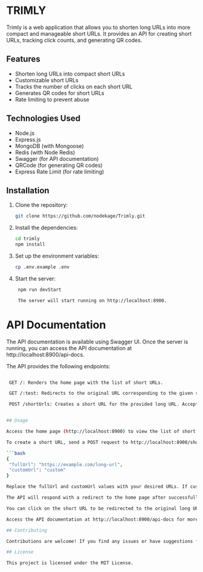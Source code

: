 # TRIMLY

Trimly is a web application that allows you to shorten long URLs into more compact and manageable short URLs. It provides an API for creating short URLs, tracking click counts, and generating QR codes.

## Features

- Shorten long URLs into compact short URLs
- Customizable short URLs
- Tracks the number of clicks on each short URL
- Generates QR codes for short URLs
- Rate limiting to prevent abuse

## Technologies Used

- Node.js
- Express.js
- MongoDB (with Mongoose)
- Redis (with Node Redis)
- Swagger (for API documentation)
- QRCode (for generating QR codes)
- Express Rate Limit (for rate limiting)

## Installation

1. Clone the repository:

   ```bash
   git clone https://github.com/nodekage/Trimly.git

2. Install the dependencies:

   ```bash
   cd trimly
   npm install

3. Set up the environment variables:

   ```bash
   cp .env.example .env

4. Start the server:

   ```bash
    npm run devStart

    The server will start running on http://localhost:8900.


# API Documentation

The API documentation is available using Swagger UI. Once the server is running, you can access the API documentation at http://localhost:8900/api-docs.

The API provides the following endpoints:

 ```bash

  GET /: Renders the home page with the list of short URLs.

  GET /:test: Redirects to the original URL corresponding to the given short URL.

  POST /shortUrls: Creates a short URL for the provided long URL. Accepts JSON payload with fullUrl and optional customUrl. 


## Usage

Access the home page (http://localhost:8900) to view the list of short URLs.

To create a short URL, send a POST request to http://localhost:8900/shortUrls with the following JSON payload:

 ```bash
 {
  "fullUrl": "https://example.com/long-url",
  "customUrl": "custom"
}

Replace the fullUrl and customUrl values with your desired URLs. If customUrl is not provided, a random short URL will be generated.

The API will respond with a redirect to the home page after successfully creating the short URL.

You can click on the short URL to be redirected to the original long URL.

Access the API documentation at http://localhost:8900/api-docs for more details on the API endpoints.

## Contributing

Contributions are welcome! If you find any issues or have suggestions for improvements, please open an issue or submit a pull request.

## License

This project is licensed under the MIT License.